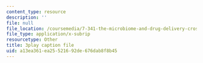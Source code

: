 ```yaml
---
content_type: resource
description: ''
file: null
file_location: /coursemedia/7-341-the-microbiome-and-drug-delivery-cross-species-communication-in-health-and-disease-spring-2018/a13ea361ea25521692de676dab8f8b45_blD8f7MOhFQ.vtt
file_type: application/x-subrip
resourcetype: Other
title: 3play caption file
uid: a13ea361-ea25-5216-92de-676dab8f8b45
---
```

